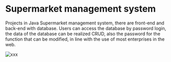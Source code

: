 # Supermarket management system
Projects in Java
Supermarket management system, there are front-end and back-end with database. 
Users can access the database by password login, the data of the database can be realized CRUD, 
also the password for the function that can be modified, in line with the use of most enterprises in the web.

![xxx]("[https://github.com/Jiahaocode/Mvc/tree/main/img-storage](https://github.com/Jiahaocode/Mvc/blob/main/img-storage/%E6%88%AA%E5%B1%8F2022-11-17%2020.12.03.jpg)")
